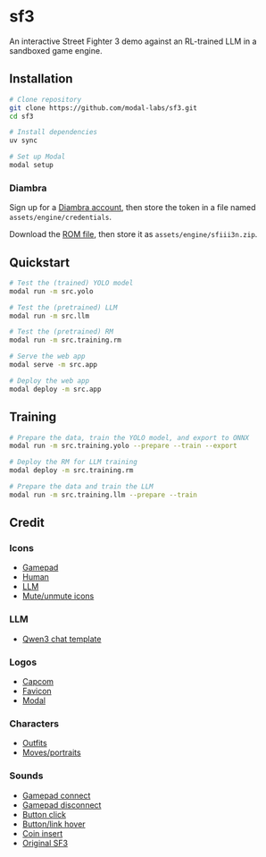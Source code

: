 # sf3

An interactive Street Fighter 3 demo against an RL-trained LLM in a sandboxed game engine.

## Installation

```bash
# Clone repository
git clone https://github.com/modal-labs/sf3.git
cd sf3

# Install dependencies
uv sync

# Set up Modal
modal setup
```

### Diambra

Sign up for a [Diambra account](https://www.diambra.ai/),
then store the token in a file named `assets/engine/credentials`.

Download the [ROM file](https://wowroms.com/en/roms/mame-0.139u1/street-fighter-iii-3rd-strike-fight-for-the-future-japan-990608-no-cd/7073.html),
then store it as `assets/engine/sfiii3n.zip`.

## Quickstart

```bash
# Test the (trained) YOLO model
modal run -m src.yolo

# Test the (pretrained) LLM
modal run -m src.llm

# Test the (pretrained) RM
modal run -m src.training.rm

# Serve the web app
modal serve -m src.app

# Deploy the web app
modal deploy -m src.app
```

## Training

```bash
# Prepare the data, train the YOLO model, and export to ONNX
modal run -m src.training.yolo --prepare --train --export

# Deploy the RM for LLM training
modal deploy -m src.training.rm

# Prepare the data and train the LLM
modal run -m src.training.llm --prepare --train
```

## Credit

### Icons

- [Gamepad](https://www.flaticon.com/free-icons/controller)
- [Human](https://www.flaticon.com/free-icons/muscle)
- [LLM](https://www.flaticon.com/free-icons/robot)
- [Mute/unmute icons](https://feathericons.com/)

### LLM

- [Qwen3 chat template](https://qwen.readthedocs.io/en/latest/_downloads/c101120b5bebcc2f12ec504fc93a965e/qwen3_nonthinking.jinja)

### Logos

- [Capcom](https://logos.fandom.com/wiki/Capcom?file=Capcom.svg)
- [Favicon](https://images.app.goo.gl/Dx3mLrW8dorr92Uq7)
- [Modal](https://live.standards.site/modal)

### Characters

- [Outfits](https://www.zytor.com/~johannax/jigsaw/sf/3s.html)
- [Moves/portraits](https://streetfighter.fandom.com/wiki/List_of_moves_in_Street_Fighter_III:_3rd_Strike)

### Sounds

- [Gamepad connect](https://orangefreesounds.com/usb-connection-sound-effect/)
- [Gamepad disconnect](https://www.myinstants.com/en/instant/windows-10-usb-disconnect-8906/)
- [Button click](https://freesound.org/people/orginaljun/sounds/157871/)
- [Button/link hover](https://freesound.org/people/steaq/sounds/757328/)
- [Coin insert](https://www.myinstants.com/en/instant/street-fighter-ii-coin/)
- [Original SF3](https://downloads.khinsider.com/game-soundtracks/album/street-fighter-iii-third-strike)
